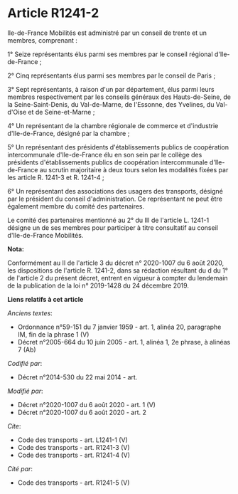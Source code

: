 # Article R1241-2

Ile-de-France Mobilités est administré par un conseil de trente et un membres, comprenant : 

1° Seize représentants élus parmi ses membres par le conseil régional d'Ile-de-France ; 

2° Cinq représentants élus parmi ses membres par le conseil de Paris ; 

3° Sept représentants, à raison d'un par département, élus parmi leurs membres respectivement par les conseils généraux des
Hauts-de-Seine, de la Seine-Saint-Denis, du Val-de-Marne, de l'Essonne, des Yvelines, du Val-d'Oise et de Seine-et-Marne ; 

4° Un représentant de la chambre régionale de commerce et d'industrie d'Ile-de-France, désigné par la chambre ; 

5° Un représentant des présidents d'établissements publics de coopération intercommunale d'Ile-de-France élu en son sein par
le collège des présidents d'établissements publics de coopération intercommunale d'Ile-de-France au scrutin majoritaire à
deux tours selon les modalités fixées par les article R. 1241-3 et R. 1241-4 ; 

6° Un représentant des associations des usagers des transports, désigné par le président du conseil d'administration. Ce
représentant ne peut être également membre du comité des partenaires. 

Le comité des partenaires mentionné au 2° du III de l'article L. 1241-1 désigne un de ses membres pour participer à titre
consultatif au conseil d'Ile-de-France Mobilités.

**Nota:**

Conformément au II de l'article 3 du décret n° 2020-1007 du 6 août 2020, les dispositions de l'article R. 1241-2, dans sa
rédaction résultant du d du 1° de l'article 2 du présent décret, entrent en vigueur à compter du lendemain de la publication
de la loi n° 2019-1428 du 24 décembre 2019.

**Liens relatifs à cet article**

_Anciens textes_:

  - Ordonnance n°59-151 du 7 janvier 1959 - art. 1, alinéa 20, paragraphe IM, fin de la phrase 1 (V)
  - Décret n°2005-664 du 10 juin 2005 - art. 1, alinéa 1, 2e phrase, à alinéas 7 (Ab)

_Codifié par_:

  - Décret n°2014-530 du 22 mai 2014 - art.

_Modifié par_:

  - Décret n°2020-1007 du 6 août 2020 - art. 1 (V)
  - Décret n°2020-1007 du 6 août 2020 - art. 2

_Cite_:

  - Code des transports - art. L1241-1 (V)
  - Code des transports - art. R1241-3 (V)
  - Code des transports - art. R1241-4 (V)

_Cité par_:

  - Code des transports - art. R1241-5 (V)
